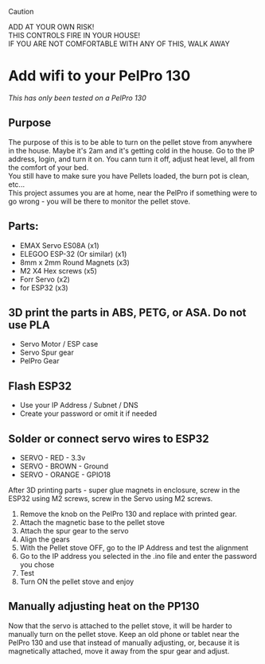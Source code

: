 > [!CAUTION]
> ADD AT YOUR OWN RISK! <br>
> THIS CONTROLS FIRE IN YOUR HOUSE!<br>
> IF YOU ARE NOT COMFORTABLE WITH ANY OF THIS, WALK AWAY

# Add wifi to your PelPro 130
*This has only been tested on a PelPro 130*

## Purpose
The purpose of this is to be able to turn on the pellet stove from anywhere in the house. Maybe it's 2am and it's getting cold in the house. Go to the IP address, login, and turn it on. You cann turn it off, adjust heat level, all from the comfort of your bed.<br>
You still have to make sure you have Pellets loaded, the burn pot is clean, etc... <br>
This project assumes you are at home, near the PelPro if something were to go wrong - you will be there to monitor the pellet stove.

## Parts: 
- EMAX Servo ES08A (x1)
- ELEGOO ESP-32 (Or similar) (x1)
- 8mm x 2mm Round Magnets (x3)
- M2 X4 Hex screws (x5)
-   Forr Servo (x2)
-   for ESP32 (x3)

## 3D print the parts in ABS, PETG, or ASA. Do not use PLA
- Servo Motor / ESP case
- Servo Spur gear
- PelPro Gear

## Flash ESP32
- Use your IP Address / Subnet / DNS
- Create your password or omit it if needed

## Solder or connect servo wires to ESP32
- SERVO  -  RED    -  3.3v
- SERVO  -  BROWN  -  Ground
- SERVO  -  ORANGE -  GPIO18

After 3D printing parts - super glue magnets in enclosure, screw in the ESP32 using M2 screws, screw in the Servo using M2 screws.

1. Remove the knob on the PelPro 130 and replace with printed gear.
2. Attach the magnetic base to the pellet stove
3. Attach the spur gear to the servo
4. Align the gears
5. With the Pellet stove OFF, go to the IP Address and test the alignment
6. Go to the IP address you selected in the .ino file and enter the password you chose
7. Test
8. Turn ON the pellet stove and enjoy

## Manually adjusting heat on the PP130
Now that the servo is attached to the pellet stove, it will be harder to manually turn on the pellet stove. Keep an old phone or tablet near the PelPro 130 and use that instead of manually adjusting, or, because it is magnetically attached, move it away from the spur gear and adjust. 
